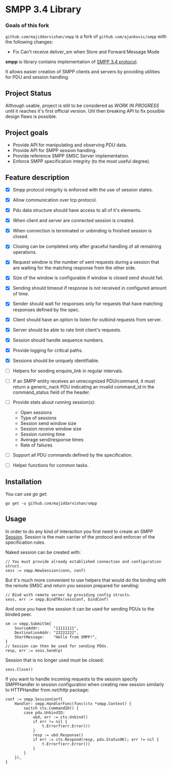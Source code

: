 # SMPP 3.4 Library


### Goals of this fork

`github.com/majiddarvishan/smpp` is a fork of `github.com/ajankovic/smpp` with the following changes:

- Fix Can't receive deliver_sm when Store and Forward Message Mode

**smpp** is library contains implementation of [SMPP 3.4 protocol](http://opensmpp.org/specs/smppv34_gsmumts_ig_v10.pdf).

It allows easier creation of SMPP clients and servers by providing utilities for PDU and session handling.

## Project Status

Although usable, project is still to be considered as _WORK IN PROGRESS_ until it reaches it's first official version. Util then breaking API to fix possible design flaws is possible.

## Project goals

- Provide API for manipulating and observing PDU data.
- Provide API for SMPP session handling.
- Provide reference SMPP SMSC Server implementation.
- Enforce SMPP specification integrity (to the most useful degree).

## Feature description

- [X] Smpp protocol integrity is enforced with the use of session states.
- [X] Allow communication over tcp protocol.
- [X] Pdu data structure should have access to all of it's elements.
- [X] When client and server are connected session is created.
- [X] When connection is terminated or unbinding is finished session is closed.
- [X] Closing can be completed only after graceful handling of all remaining operations.
- [X] Request window is the number of sent requests during a session that are waiting for the matching response from the other side.
- [X] Size of the window is configurable if window is closed send should fail.
- [X] Sending should timeout if response is not received in configured amount of time.
- [X] Sender should wait for responses only for requests that have matching responses defined by the spec.
- [X] Client should have an option to listen for outbind requests from server.
- [X] Server should be able to rate limit client's requests.
- [X] Session should handle sequence numbers.
- [X] Provide logging for critical paths.
- [X] Sessions should be uniquely identifiable.
- [ ] Helpers for sending enquire_link in regular intervals.
- [ ] If an SMPP entity receives an unrecognized PDU/command, it must return a generic_nack PDU indicating an invalid command_id in the command_status field of the header.
- [ ] Provide stats about running session(s):

  - Open sessions
  - Type of sessions
  - Session send window size
  - Session receive window size
  - Session running time
  - Average send/response times
  - Rate of failures
- [ ] Support all PDU commands defined by the specification.
- [ ] Helper functions for common tasks.

## Installation

You can use _go get_:

    go get -u github.com/majiddarvishan/smpp

## Usage

In order to do any kind of interaction you first need to create an SMPP [Session](https://godoc.org/github.com/majiddarvishan/smpp#Session). Session is the main carrier of the protocol and enforcer of the specification rules.

Naked session can be created with:

    // You must provide already established connection and configuration struct.
    sess := smpp.NewSession(conn, conf)

But it's much more convenient to use helpers that would do the binding with the remote SMSC and return you session prepared for sending:

    // Bind with remote server by providing config structs.
    sess, err := smpp.BindTRx(sessConf, bindConf)

And once you have the session it can be used for sending PDUs to the binded peer.

    sm := smpp.SubmitSm{
        SourceAddr:      "11111111",
        DestinationAddr: "22222222",
        ShortMessage:    "Hello from SMPP!",
    }
    // Session can then be used for sending PDUs.
    resp, err := sess.Send(p)

Session that is no longer used must be closed:

    sess.Close()

If you want to handle incoming requests to the session specify SMPPHandler in session configuration when creating new session similarly to HTTPHandler from _net/http_ package:

    conf := smpp.SessionConf{
        Handler: smpp.HandlerFunc(func(ctx *smpp.Context) {
            switch ctx.CommandID() {
            case pdu.UnbindID:
                ubd, err := ctx.Unbind()
                if err != nil {
                    t.Errorf(err.Error())
                }
                resp := ubd.Response()
                if err := ctx.Respond(resp, pdu.StatusOK); err != nil {
                    t.Errorf(err.Error())
                }
            }
        }),
    }

